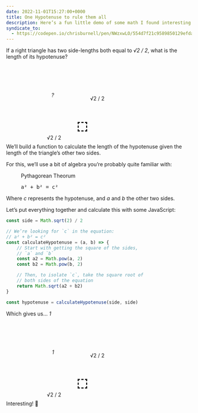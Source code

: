 ```yaml
---
date: 2022-11-01T15:27:00+0000
title: One Hypotenuse to rule them all
description: Here’s a fun little demo of some math I found interesting.
syndicate_to:
  - https://codepen.io/chrisburnell/pen/NWzxwLO/554d7f21c9589850129efdaaf6b7f261
---
```


If a right triangle has two side-lengths both equal to <var>√2 / 2</var>, what is the length of its hypotenuse?

<figure aria-hidden="true">
    <div class="right-triangle">
        <div class="hypotenuse  gamma"><var>?</var></div>
        <div class="opposite">√2 / 2</div>
        <div class="adjacent">√2 / 2</div>
    </div>
</figure>

We’ll build a function to calculate the length of the hypotenuse given the length of the triangle’s other two sides.

For this, we’ll use a bit of algebra you’re probably quite familiar with:

<figure>
    <p>Pythagorean Theorum</p>
    <p><samp class="delta">a² + b² = c²</samp></p>
</figure>

Where <var>c</var> represents the hypotenuse, and <var>a</var> and <var>b</var> the other two sides.

Let’s put everything together and calculate this with some JavaScript:

```js
const side = Math.sqrt(2) / 2

// We’re looking for `c` in the equation:
// a² + b² = c²
const calculateHypotenuse = (a, b) => {
	// Start with getting the square of the sides,
	// `a` and `b`
	const a2 = Math.pow(a, 2)
	const b2 = Math.pow(b, 2)

	// Then, to isolate `c`, take the square root of
	// both sides of the equation
	return Math.sqrt(a2 + b2)
}

const hypotenuse = calculateHypotenuse(side, side)
```

Which gives us… <var>1</var>

<figure aria-hidden="true">
    <div class="right-triangle">
        <div class="hypotenuse  gamma"><var>1</var></div>
        <div class="opposite">√2 / 2</div>
        <div class="adjacent">√2 / 2</div>
    </div>
</figure>

Interesting! 🤔

<style>
.right-triangle {
    background-image:
        linear-gradient(
            to bottom right,
            transparent 49.9%,
            hsl(var(--hsl-raven)) 50%
        );
    inline-size: 10rem;
    block-size:  10rem;
    display: flex;
    align-items: center;
    justify-content: center;
    padding-inline-end: 1.25rem;
    padding-block-end:  1.25rem;
    margin-inline-end: 3.75rem;
    margin-block-end: 2rem;
    position: relative;
    font-weight: var(--font-weight-semibold);
}

.right-triangle::before,
.hypotenuse,
.opposite,
.adjacent {
    position: absolute;
    white-space: nowrap;
}

.right-triangle::before {
    content: "";
    inline-size: 1.25rem;
    block-size:  1.25rem;
    border-width: var(--size-border-thin) 0 0 var(--size-border-thin);
    border-style: dashed;
    border-color: hsla(var(--hsl-dove) / var(--opacity-beta));
    inset-inline-end: 0;
    inset-block-end: 0;
}

.hypotenuse {
    text-align: right;
    inset-block-end: 50%;
    inset-inline-end: 50%;
}

.opposite {
    inset-inline-start: calc(100% + 0.5rem);
    inset-block-start: 50%;
    transform: translateY(-50%);
}

.adjacent {
    inset-block-start: calc(100% + 0.5rem);
    inset-inline-start: 50%;
    transform: translateX(-50%);
}
</style>
